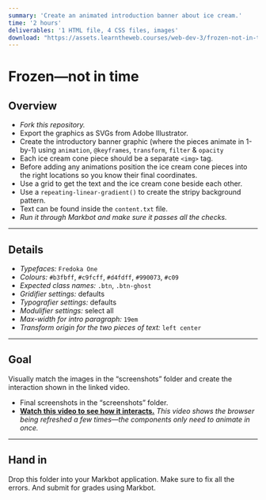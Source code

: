 ```yaml
---
summary: 'Create an animated introduction banner about ice cream.'
time: '2 hours'
deliverables: '1 HTML file, 4 CSS files, images'
download: "https://assets.learntheweb.courses/web-dev-3/frozen-not-in-time-download.zip"
---
```


# Frozen—not in time

## Overview

- *Fork this repository.*
- Export the graphics as SVGs from Adobe Illustrator.
- Create the introductory banner graphic (where the pieces animate in 1-by-1) using `animation`, `@keyframes`, `transform`, `filter` & `opacity`
- Each ice cream cone piece should be a separate `<img>` tag.
- Before adding any animations position the ice cream cone pieces into the right locations so you know their final coordinates.
- Use a grid to get the text and the ice cream cone beside each other.
- Use a `repeating-linear-gradient()` to create the stripy background pattern.
- Text can be found inside the `content.txt` file.
- *Run it through Markbot and make sure it passes all the checks.*

---

## Details

- *Typefaces:* `Fredoka One`
- *Colours:* `#b3fbff`, `#c9fcff`, `#d4fdff`, `#990073`, `#c09`
- *Expected class names:* `.btn`, `.btn-ghost`
- *Gridifier settings:* defaults
- *Typografier settings:* defaults
- *Modulifier settings:* select all
- *Max-width for intro paragraph:* `19em`
- *Transform origin for the two pieces of text:* `left center`

---

## Goal

Visually match the images in the “screenshots” folder and create the interaction shown in the linked video.

- Final screenshots in the “screenshots” folder.
- [**Watch this video to see how it interacts.**](https://youtu.be/o2FwGlunLnw)
  *This video shows the browser being refreshed a few times—the components only need to animate in once.*

---

## Hand in

Drop this folder into your Markbot application. Make sure to fix all the errors. And submit for grades using Markbot.
